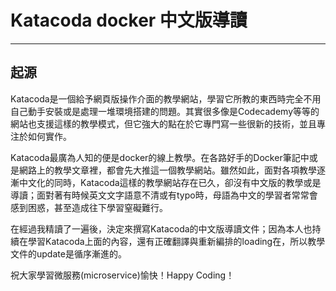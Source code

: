 # Katacoda docker 中文版導讀

---

## 起源

Katacoda是一個給予網頁版操作介面的教學網站，學習它所教的東西時完全不用自己動手安裝或是處理一堆環境搭建的問題。其實很多像是Codecademy等等的網站也支援這樣的教學模式，但它強大的點在於它專門寫一些很新的技術，並且專注於如何實作。

Katacoda最廣為人知的便是docker的線上教學。在各路好手的Docker筆記中或是網路上的教學文章裡，都會先大推這一個教學網站。雖然如此，面對各項教學逐漸中文化的同時，Katacoda這樣的教學網站存在已久，卻沒有中文版的教學或是導讀；面對著有時候英文文字語意不清或有typo時，母語為中文的學習者常常會感到困惑，甚至造成往下學習窒礙難行。

在經過我精讀了一遍後，決定來撰寫Katacoda的中文版導讀文件；因為本人也持續在學習Katacoda上面的內容，還有正確翻譯與重新編排的loading在，所以教學文件的update是循序漸進的。

祝大家學習微服務(microservice)愉快！Happy Coding！
